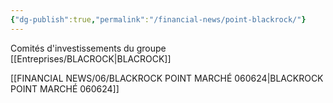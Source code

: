 ```yaml
---
{"dg-publish":true,"permalink":"/financial-news/point-blackrock/"}
---
```


Comités d'investissements du groupe [[Entreprises/BLACROCK\|BLACROCK]]


[[FINANCIAL NEWS/06/BLACKROCK POINT MARCHÉ 060624\|BLACKROCK POINT MARCHÉ 060624]]




